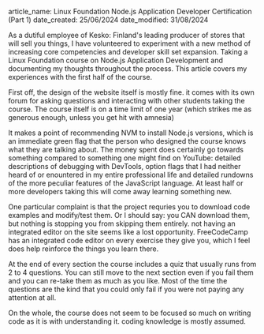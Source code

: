 article_name: Linux Foundation Node.js Application Developer Certification (Part 1)
date_created: 25/06/2024
date_modified: 31/08/2024

As a dutiful employee of Kesko: Finland's leading producer of stores that will sell you things, I have volunteered to experiment with a new method of increasing core competencies and developer skill set expansion. Taking a Linux Foundation course on Node.js Application Development and documenting my thoughts throughout the process. This article covers my experiences with the first half of the course.

First off, the design of the website itself is mostly fine. it comes with its own forum for asking questions and interacting with other students taking the course. The course itself is on a time limit of one year (which strikes me as generous enough, unless you get hit with amnesia)

It makes a point of recommending NVM to install Node.js versions, which is an immediate green flag that the person who designed the course knows what they are talking about. The money spent does certainly go towards something compared to something one might find on YouTube: detailed descriptions of debugging with DevTools, option flags that I had neither heard of or enountered in my entire professional life and detailed rundowns of the more peculiar features of the JavaScript language. At least half or more developers taking this will come away learning something new.

One particular complaint is that the project requries you to download code examples and modify/test them. Or I should say: you CAN download them, but nothing is stopping you from skipping them entirely. not having an integrated editor on the site seems like a lost opportunity. FreeCodeCamp has an integrated code editor on every exercise they give you, which I feel does help reinforce the things you learn there.

At the end of every section the course includes a quiz that usually runs from 2 to 4 questions. You can still move to the next section even if you fail them and you can re-take them as much as you like. Most of the time the questions are the kind that you could only fail if you were not paying any attention at all.

On the whole, the course does not seem to be focused so much on writing code as it is with understanding it. coding knowledge is mostly assumed.

